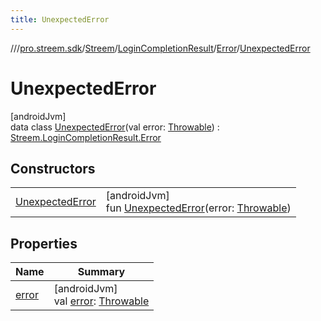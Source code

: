 ```yaml
---
title: UnexpectedError
---
```

//[<root>](../../../../../../index.html)/[pro.streem.sdk](../../../../index.html)/[Streem](../../../index.html)/[LoginCompletionResult](../../index.html)/[Error](../index.html)/[UnexpectedError](index.html)



# UnexpectedError



[androidJvm]\
data class [UnexpectedError](index.html)(val error: [Throwable](https://kotlinlang.org/api/latest/jvm/stdlib/kotlin/-throwable/index.html)) : [Streem.LoginCompletionResult.Error](../index.html)



## Constructors


| | |
|---|---|
| [UnexpectedError](-unexpected-error.html) | [androidJvm]<br>fun [UnexpectedError](-unexpected-error.html)(error: [Throwable](https://kotlinlang.org/api/latest/jvm/stdlib/kotlin/-throwable/index.html)) |


## Properties


| Name | Summary |
|---|---|
| [error](error.html) | [androidJvm]<br>val [error](error.html): [Throwable](https://kotlinlang.org/api/latest/jvm/stdlib/kotlin/-throwable/index.html) |

